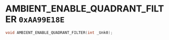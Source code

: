 # AMBIENT_ENABLE_QUADRANT_FILTER `0xAA99E18E`

```cpp
void AMBIENT_ENABLE_QUADRANT_FILTER(int _Unk0);
```
